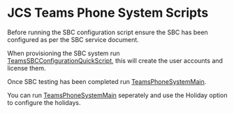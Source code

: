 # JCS Teams Phone System Scripts

Before running the SBC configuration script ensure the SBC has been configured as per the SBC service document.

When provisioning the SBC system run [TeamsSBCConfigurationQuickScript](./TeamsSBCConfigurationQuickScript.ps1), this will create the user accounts and license them.

Once SBC testing has been completed run [TeamsPhoneSystemMain](./TeamsPhoneSystemMain.ps1).

You can run [TeamsPhoneSystemMain](./TeamsPhoneSystemMain.ps1) seperately and use the Holiday option to configure the holidays.